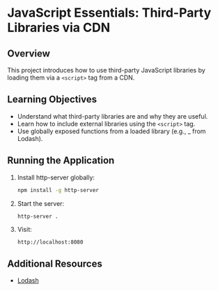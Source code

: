 # JavaScript Essentials: Third-Party Libraries via CDN

## Overview

This project introduces how to use third-party JavaScript libraries by loading them via a `<script>` tag from a CDN.


## Learning Objectives

- Understand what third-party libraries are and why they are useful.
- Learn how to include external libraries using the `<script>` tag.
- Use globally exposed functions from a loaded library (e.g., _ from Lodash).

## Running the Application
1. Install http-server globally:
   ```sh
   npm install -g http-server
   ```

2. Start the server:
   ```sh
   http-server .
   ```

3. Visit:
   ```
   http://localhost:8080
   ```

## Additional Resources

- [Lodash](https://lodash.com/docs/4.17.15)
